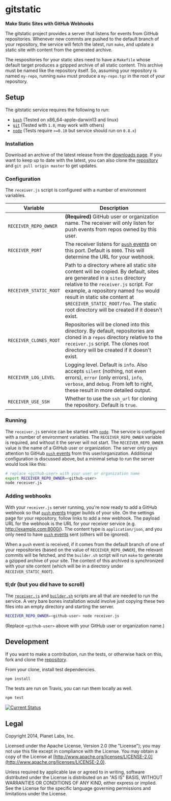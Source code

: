 # gitstatic

**Make Static Sites with GitHub Webhooks**

The gitstatic project provides a server that listens for events from GitHub repositories.  Whenever new commits are pushed to the default branch of your repository, the service will fetch the latest, run `make`, and update a static site with content from the generated archive.

The respositories for your static sites need to have a `Makefile` whose default target produces a gzipped archive of all static content.  This archive must be named like the repository itself.  So, assuming your repository is named `my-repo`, running `make` must produce a `my-repo.tgz` in the root of your repository.


## Setup

The gitstatic service requires the following to run:

 * [`bash`](http://www.gnu.org/software/bash/) (Tested on x86_64-apple-darwin13 and linux)
 * [`git`](http://git-scm.com/) (Tested with `1.8`, may work with others)
 * [`node`][node] (Tests require `>=0.10` but service should run on `0.8.x`)


### Installation

Download an archive of the latest release from the [downloads page][releases].  If you want to keep up to date with the latest, you can also clone the [repository][repository] and `git pull origin master` to get updates.


### Configuration

The `receiver.js` script is configured with a number of environment variables.

| Variable               | Description |
|------------------------|-------------|
| `RECEIVER_REPO_OWNER`  | **(Required)** GitHub user or organization name.  The receiver will only listen for push events from repos owned by this user. |
| `RECEIVER_PORT`        | The receiver listens for [`push` events][push] on this port.  Default is `8000`.  This will determine the URL for your webhook. |
| `RECEIVER_STATIC_ROOT` | Path to a directory where all static site content will be copied.  By default, sites are generated in a `sites` directory relative to the `receiver.js` script.  For example, a repository named `foo` would result in static site content at `$RECEIVER_STATIC_ROOT/foo`.  The static root directory will be created if it doesn't exist. |
| `RECEIVER_CLONES_ROOT` | Repositories will be cloned into this directory.  By default, repositories are cloned in a `repos` directory relative to the `receiver.js` script. The clones root directory will be created if it doesn't exist. |
| `RECEIVER_LOG_LEVEL`   | Logging level.  Default is `info`.  Also accepts `silent` (nothing, not even errors), `error` (only errors), `info`, `verbose`, and `debug`.  From left to right, these result in more detailed output. |
| `RECEIVER_USE_SSH`     | Whether to use the `ssh_url` for cloning the repository. Default is `true`. |

### Running

The `receiver.js` service can be started with [`node`][node].  The service is configured with a number of environment variables.  The `RECEIVER_REPO_OWNER` variable is required, and without it the server will not start.  The `RECEIVER_REPO_OWNER` value is the name of a GitHub user or organization.  The server only pays attention to GitHub [`push` events][push] from this user/organization.  Additional configuration is discussed above, but a minimal setup to run the server would look like this:

```bash
# replace <github-user> with your user or organization name
export RECEIVER_REPO_OWNER=<github-user>
node receiver.js
```

### Adding webhooks

With your `receiver.js` server running, you're now ready to add a GitHub webhook so that [`push` events][push] trigger builds of your site.  On the settings page for your repository, follow links to add a new webhook.  The payload URL for the webhook is the URL for your receiver service (e.g. http://example.com:8000/).  The content type is `application/json`, and you only need to have [`push` events][push] sent (others will be ignored).

When a `push` event is received, if it comes from the default branch of one of your repositories (based on the value of `RECEIVER_REPO_OWNER`), the relevant commits will be fetched, and the `builder.sh` script will run `make` to generate a gzipped archive of your site.  The content of this archived is synchronized with your site content (which will be in a directory under `RECEIVER_STATIC_ROOT`).


### tl;dr (but you did have to scroll)

The [`receiver.js`](https://github.com/tschaub/gitstatic/blob/master/receiver.js) and [`builder.sh`](https://github.com/tschaub/gitstatic/blob/master/builder.sh) scripts are all that are needed to run the service.  A very bare bones installation would involve just copying these two files into an empty directory and starting the server.

```bash
RECEIVER_REPO_OWNER=<github-user> node receiver.js
```

(Replace `<github-user>` above with your GitHub user or organization name.)


## Development

If you want to make a contribution, run the tests, or otherwise hack on this, fork and clone the [repository][repository].

From your clone, install test dependencies.

```bash
npm install
```

The tests are run on Travis, you can run them locally as well.

```bash
npm test
```

[![Current Status](https://secure.travis-ci.org/tschaub/gitstatic.png?branch=master)](https://travis-ci.org/tschaub/gitstatic)

## Legal

Copyright 2014, Planet Labs, Inc.

Licensed under the Apache License, Version 2.0 (the "License"); you may not use this file except in compliance with the License. You may obtain a copy of the License at [http://www.apache.org/licenses/LICENSE-2.0](http://www.apache.org/licenses/LICENSE-2.0).

Unless required by applicable law or agreed to in writing, software distributed under the License is distributed on an "AS IS" BASIS, WITHOUT WARRANTIES OR CONDITIONS OF ANY KIND, either express or implied. See the License for the specific language governing permissions and limitations under the License.

[node]: http://nodejs.org/
[push]: https://developer.github.com/v3/activity/events/types/#pushevent
[releases]: https://github.com/tschaub/gitstatic/releases
[repository]: https://github.com/tschaub/gitstatic
